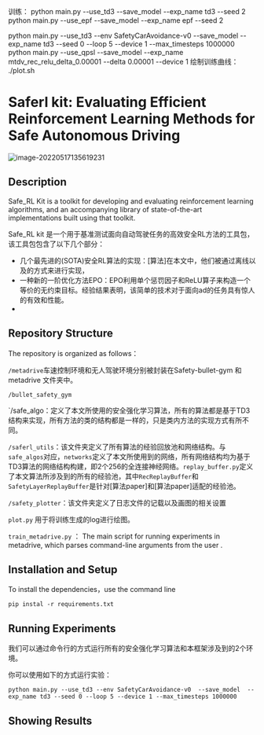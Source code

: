 训练：
python main.py --use_td3 --save_model  --exp_name td3 --seed 2
python main.py --use_epf --save_model  --exp_name epf --seed 2

python main.py --use_td3 --env SafetyCarAvoidance-v0  --save_model  --exp_name td3 --seed 0 --loop 5 --device 1 --max_timesteps 1000000
python main.py --use_qpsl --save_model --exp_name mtdv_rec_relu_delta_0.00001 --delta 0.00001  --device 1
绘制训练曲线：
./plot.sh


# Saferl kit: Evaluating Efficient Reinforcement Learning Methods for Safe Autonomous Driving



![image-20220517135619231](C:\Users\HP\AppData\Roaming\Typora\typora-user-images\image-20220517135619231.png)

## Description

Safe_RL Kit is a toolkit for developing and evaluating reinforcement learning algorithms, and an accompanying library of state-of-the-art implementations built using that toolkit.

Safe_RL kit 是一个用于基准测试面向自动驾驶任务的高效安全RL方法的工具包，该工具包包含了以下几个部分：

- 几个最先进的(SOTA)安全RL算法的实现：[算法]在本文中，他们被通过离线以及的方式来进行实现，
- 一种新的一阶优化方法EPO：EPO利用单个惩罚因子和ReLU算子来构造一个等价的无约束目标。经验结果表明，该简单的技术对于面向ad的任务具有惊人的有效和性能。
- 

## Repository Structure

The repository is organized as follows：

`/metadrive`车速控制环境和无人驾驶环境分别被封装在Safety-bullet-gym 和 metadrive 文件夹中。

`/bullet_safety_gym` 

`/safe_algo：定义了本文所使用的安全强化学习算法，所有的算法都是基于TD3结构来实现，所有方法的类的结构都是一样的，只是类内方法的实现方式有所不同。

`/saferl_utils`：该文件夹定义了所有算法的经验回放池和网络结构。与`safe_algos`对应，`networks`定义了本文所使用到的网络，所有网络结构均为基于TD3算法的网络结构构建，即2个256的全连接神经网络。`replay_buffer.py`定义了本文算法所涉及到的所有的经验池，其中`RecReplayBuffer`和`SafetyLayerReplayBuffer`是针对[算法paper]和[算法paper]适配的经验池。

`/safety_plotter`：该文件夹定义了日志文件的记载以及画图的相关设置

`plot.py` 用于将训练生成的log进行绘图。

`train_metadrive.py` ： The main script for running experiments in metadrive, which parses command-line arguments from the user .

## Installation and Setup

To install the dependencies，use the command line 

`pip instal -r requirements.txt`



## Running Experiments

我们可以通过命令行的方式运行所有的安全强化学习算法和本框架涉及到的2个环境。

你可以使用如下的方式运行实验：

`python main.py --use_td3 --env SafetyCarAvoidance-v0  --save_model  --exp_name td3 --seed 0 --loop 5 --device 1 --max_timesteps 1000000`



## Showing Results

